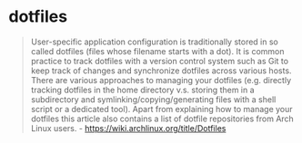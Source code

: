 # dotfiles

> User-specific application configuration is traditionally stored in so called dotfiles (files whose filename starts
> with a dot). It is common practice to track dotfiles with a version control system such as Git to keep track of
> changes
> and synchronize dotfiles across various hosts. There are various approaches to managing your dotfiles (e.g. directly
> tracking dotfiles in the home directory v.s. storing them in a subdirectory and symlinking/copying/generating files
> with
> a shell script or a dedicated tool). Apart from explaining how to manage your dotfiles this article also contains a
> list
> of dotfile repositories from Arch Linux users.
> \- https://wiki.archlinux.org/title/Dotfiles

